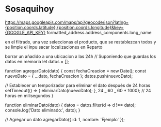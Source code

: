 # Sosaquihoy

https://maps.googleapis.com/maps/api/geocode/json?latlng={position.coords.latitude},{position.coords.longitude}&key={GOOGLE_API_KEY}
formatted_address
address_components.long_name

en el filtrado, una vez seleccionas el producto, que se restablezcan todos y se limpie el inpu
sacar localizaciones en Reparto

borrar un añadido a una ubicacion a las 24h
// Suponiendo que guardas los datos en memoria
let datos = [];

function agregarDato(dato) {
const fechaCreacion = new Date();
const nuevoDato = { ...dato, fechaCreacion };
datos.push(nuevoDato);

// Establecer un temporizador para eliminar el dato después de 24 horas
setTimeout(() => {
eliminarDato(nuevoDato);
}, 24 _ 60 _ 60 \* 1000); // 24 horas en milisegundos
}

function eliminarDato(dato) {
datos = datos.filter(d => d !== dato);
console.log('Dato eliminado:', dato);
}

// Agregar un dato
agregarDato({ id: 1, nombre: 'Ejemplo' });
